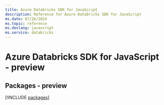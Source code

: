 ```yaml
---
title: Azure Databricks SDK for JavaScript
description: Reference for Azure Databricks SDK for JavaScript
ms.date: 07/26/2024
ms.topic: reference
ms.devlang: javascript
ms.service: databricks
---
```

# Azure Databricks SDK for JavaScript - preview
## Packages - preview
[!INCLUDE [packages](databricks-index.md)]